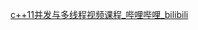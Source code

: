 [c++11并发与多线程视频课程_哔哩哔哩_bilibili](https://www.bilibili.com/video/BV1Yb411L7ak?p=4&spm_id_from=pageDriver&vd_source=be746efb77e979ca275e4f65f2d8cda3)